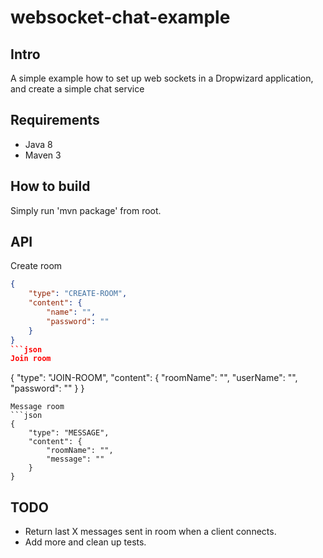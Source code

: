 # websocket-chat-example

## Intro
A simple example how to set up web sockets in a Dropwizard application, and create a simple chat service

## Requirements
- Java 8
- Maven 3

## How to build
Simply run 'mvn package' from root.

## API
Create room
```json
{
    "type": "CREATE-ROOM",
    "content": {
        "name": "",
        "password": ""
    }
}
```json
Join room
```
{
    "type": "JOIN-ROOM",
    "content": {
        "roomName": "",
        "userName": "",
        "password": ""
    }
}
```
Message room
```json
{
    "type": "MESSAGE",
    "content": {
        "roomName": "",
        "message": ""
    }
}
```

## TODO
- Return last X messages sent in room when a client connects.
- Add more and clean up tests.
